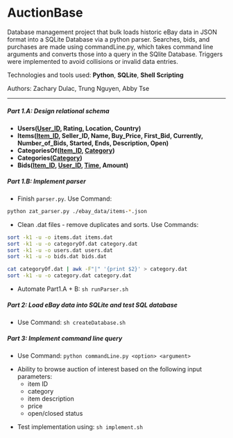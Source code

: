 # AuctionBase
Database management project that bulk loads historic eBay data in JSON format into a SQLite Database via a python parser. Searches, bids, and purchases are made using commandLine.py, which takes command line arguments and converts those into a query in the SQlite Database. Triggers were implemented to avoid collisions or invalid data entries.

Technologies and tools used: **Python**, **SQLite**, **Shell Scripting**

Authors: Zachary Dulac, Trung Nguyen, Abby Tse
*****

##### Part 1.A: Design relational schema
- **Users(<u>User_ID</u>, Rating, Location, Country)**
- **Items(<u>Item_ID</u>, Seller_ID, Name, Buy_Price, First_Bid, Currently, Number_of_Bids, Started, Ends, Description, Open)**
- **CategoriesOf(<u>Item_ID</u>, <u>Category</u>)**
- **Categories(<u>Category</u>)**
- **Bids(<u>Item_ID</u>, <u>User_ID</u>, <u>Time</u>, Amount)**

##### Part 1.B: Implement parser
- Finish ```parser.py```. Use Command:
```Bash
python zat_parser.py ./ebay_data/items-*.json
```
- Clean .dat files - remove duplicates and sorts. Use Commands:
```Bash
sort -k1 -u -o items.dat items.dat
sort -k1 -u -o categoryOf.dat category.dat
sort -k1 -u -o users.dat users.dat
sort -k1 -u -o bids.dat bids.dat

cat categoryOf.dat | awk -F"|" '{print $2}' > category.dat
sort -k1 -u -o category.dat category.dat
```
- Automate Part1.A + B: ```sh runParser.sh```

##### Part 2: Load eBay data into SQLite and test SQL database
- Use Command: ```sh createDatabase.sh```

##### Part 3: Implement command line query
- Use Command: ```python commandLine.py <option> <argument>```
+ Ability to browse auction of interest based on the following input parameters:
    - item ID
    - category
    - item description
    - price
    - open/closed status
- Test implementation using: ```sh implement.sh```

